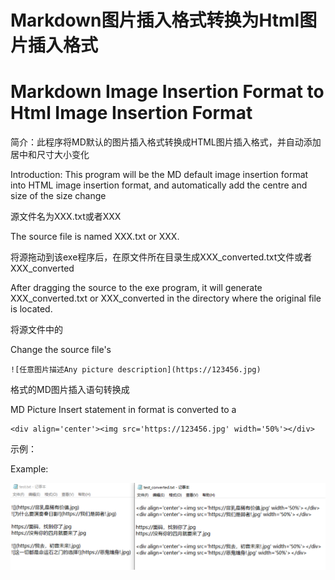 # Markdown图片插入格式转换为Html图片插入格式

# Markdown Image Insertion Format to Html Image Insertion Format



简介：此程序将MD默认的图片插入格式转换成HTML图片插入格式，并自动添加居中和尺寸大小变化

Introduction: This program will be the MD default image insertion format into HTML image insertion format, and automatically add the centre and size of the size change



源文件名为XXX.txt或者XXX

The source file is named XXX.txt or XXX.



将源拖动到该exe程序后，在原文件所在目录生成XXX_converted.txt文件或者XXX_converted

After dragging the source to the exe program, it will generate XXX_converted.txt or XXX_converted in the directory where the original file is located.



将源文件中的

Change the source file's

```
![任意图片描述Any picture description](https://123456.jpg)
```



格式的MD图片插入语句转换成

MD Picture Insert statement in format is converted to a

```
<div align='center'><img src='https://123456.jpg' width='50%'></div>
```



示例：

Example:

![image-20240130125421994](Markdown图片插入格式转换为Html图片插入格式.assets/image-20240130125421994.png)